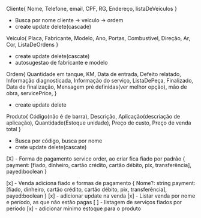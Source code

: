 Cliente{
Nome,
Telefone,
email,
CPF,
RG,
Endereço,
listaDeVeiculos
}

- Busca por nome cliente -> veiculo -> ordem
- create update delete(cascade)

Veiculo{
Placa,
Fabricante,
Modelo,
Ano,
Portas,
Combustivel,
Direção,
Ar,
Cor,
ListaDeOrdens
}

- create update delete(cascate)
- autosugestao de fabricante e modelo

Ordem{
Quantidade em tanque,
KM,
Data de entrada,
Defeito relatado,
Informação diagnosticada,
Informação do serviço,
ListaDePeça,
Finalizado,
Data de finalização,
Mensagem pré definidas(ver melhor opção),
mão de obra,
servicePrice,
}

- create update delete

Produto{
Código(não é de barra),
Descrição,
Aplicação(descriação de aplicação),
Quantidade(Estoque unidade),
Preço de custo,
Preço de venda
total
}

- Busca por código, busca por nome
- crete update delete(cascate)

[X] - Forma de pagamento service order, ao criar fica fiado por padrão
{
payment: [fiado, dinheiro, cartão crédito, cartão débito, pix, transferência],
payed:boolean
}

[x] - Venda adiciona fiado e formas de pagamento
{
Nome?: string
payment: [fiado, dinheiro, cartão crédito, cartão débito, pix, transferência],
payed:boolean
}
[x] - adicionar update na venda
[x] - Listar venda por nome e período, as que não estão pagas
[ ] - listagem de serviços fiados por período
[x] - adicionar mínimo estoque para o produto
